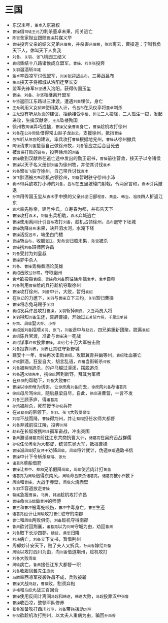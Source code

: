 # 三国

- 东汉末年，`董卓`入京篡权
- `曹操`借`司徒王允`刀刺杀董卓未果，闯关逃亡
- `陈宫`舍家抛业跟随`曹操`共谋义举
- `曹操`投奔父亲的结义兄弟`吕伯奢`，并杀害`吕伯奢`，`陈宫`离去，曹操道：宁叫我负天下人，休叫天下人负我
- `刘备`、`关羽`、`张飞`桃园三结义
- `袁绍`集结十八路诸侯成立盟军，`曹操、刘关张`投奔
- `关羽`温酒斩`华雄`
- `董卓`率西凉军讨伐盟军，`刘关张`迎战`吕布`，三英战吕布
- `董卓`挟天子将都城从洛阳迁至长安
- 盟军先锋军`孙坚`进入洛阳，获得传国玉玺
- `曹操`、`刘备`、`孙坚`相继离开盟军
- `孙坚`返回江东路过三津渡，遭遇`刘表`埋伏，身亡
- `王允`利用义女`貂蝉`使用美人计，令`吕布`在凤仪亭将`董卓`刺杀
- `王允`没有听从`陈宫`的建议，拒绝接受`李榷`、`郭汜`二人投降，二人孤注一掷，发起进攻，生擒汉献帝，`王允`坠楼殉国
- 徐州牧`陶谦`弄巧成拙，`曹操`父亲`曹嵩`身亡，`曹操`趁机攻打徐州
- `刘备`在`公孙瓒`处借得常山赵子龙`赵云`，支援徐州，抵挡`曹操`
- `吕布`听从`陈宫`的建议，率兵攻打`曹操`根据地兖州，`曹操`从徐州撤兵
- `陶谦`请求`刘备`接替自己做徐州牧，`刘备`答应之后合目死去
- 被`曹操`打败的`吕布`，投奔徐州的`刘备`
- `曹操`收到汉献帝在逃亡途中发出的勤王诏书，`曹操`前往营救，挟天子以令诸侯
- `曹操`以天子名义册封`刘备`为徐州牧，并使其讨伐`袁术`
- `刘备`留`张飞`驻守徐州，自己带兵讨伐`袁术`
- `张飞`醉酒被`吕布`趁机占领徐州，`刘备`暂时驻守徐州小沛
- `袁术`带兵欲攻打小沛的`刘备`，`吕布`在五里坡辕门射戟，令两家言和，`袁术`引兵撤退
- `孙策`用传国玉玺从`袁术`手中换的父亲`孙坚`旧部`程普`、`黄盖`、`韩当`、`祖茂`四人折返江东
- `袁术`率先称帝，建号仲氏，立寿春为都，并布告天下
- `曹操`攻打`袁术`，`刘备`出兵相助，`袁术`弃城逃亡
- `曹操`使用离间计引`吕布`攻打`刘备`，趁机占领徐州，`吕布`退守下坯城
- `曹操`劝降`吕布`未果，决开泗水河，水淹下坯
- `曹操`活捉`吕布`，端坐白门楼
- `曹操`斩`吕布`，收服`张辽`，劝`陈宫`归顺未果，`陈宫`被杀
- `曹操`携`刘备`班师回许昌
- `刘备`受封为刘皇叔
- `曹操`梦中杀人
- `刘备`、`曹操`青梅煮酒论英雄
- `袁绍`击败`公孙瓒`，夺取幽州
- `袁术`欲投靠`袁绍`，`曹操`命`刘备`前往徐州擒`袁术`，`袁术`自刎
- `刘备`利用`曹操`给的兵符趁机夺取徐州
- `曹操`攻打徐州，`刘备`中计，大败，暂归`袁绍`
- 在`张辽`的力邀下，`关羽`与`曹操`立下三约，`关羽`暂归曹操
- `曹操`将赤兔马赐予`关羽`
- `袁绍`发兵许昌攻打`曹操`，`关羽`斩掉`颜良`、`文丑`两员大将
- `关羽`得知`刘备`生还，告辞曹操，开始过`五关斩六将`，`千里走单骑`
- `孙策`、`周瑜`娶`大乔`、`小乔`
- `袁绍`派`刘备`招顺`关羽`、`张飞`，`刘备`途中与`赵云`，四兄弟重新团聚，脱离`袁绍`
- `袁绍`陈兵官渡，准备与`曹操`决一死战
- `袁绍`谋事`许攸`投靠`曹操`，`袁绍`七十万大军被击败
- `刘备`投靠`刘表`，`刘表`让其驻守新野城
- 建安十一年，`曹操`再次击败`袁绍`，攻取冀青并幽等州，`袁绍`吐血暴亡
- `许攸`醉酒，狂妄自大，胡言乱语，`许褚`当街斩杀`许攸`
- `刘备`被`蔡瑁`追杀，的卢马越过澶溪，摆脱追杀
- `刘备`遇`水镜先生`，携`徐庶`回到新野，拜其为军师
- 在`徐庶`的帮助下，`刘备`大败`曹仁`
- `曹操`以`徐庶`母为诱饵，让`徐庶`离`刘备`而去，`徐庶`向`刘备`荐`诸葛亮`
- `徐庶`母斥骂`徐庶`，随后悬梁自尽，自此，`徐庶`进曹营，一言不发
- `刘备`三顾茅庐，得`诸葛亮`
- `孙策`被射杀，死前授予`孙权`兵符
- 在`诸葛亮`的带领下，`关羽`、`张飞`大败`夏侯惇`
- `刘琮`不战而降，`曹操`得荆州，并让`蔡瑁`担任水师大都督
- `刘备`弃城前往江陵，投奔`刘琦`
- `赵云`在长坂坡携`阿斗`孤军奋战，冲出突围
- `鲁肃`邀请`诸葛亮`前往江东共商抗曹大计，`诸葛亮`在吴府舌战群儒
- `孙权`任命`周瑜`为大都督，统领东吴大军，抵挡曹操
- `曹操`派`周瑜`好友`蒋干`劝降`周瑜`，`周瑜`将计就计，伪造`蔡瑁`通敌书信
- `曹操`中计下令斩杀`蔡瑁`、`张允`
- `诸葛亮`草船借箭
- `曹操`让`蔡中`、`蔡和`兄弟假降`周瑜`，`周瑜`使苦肉计打`黄盖`
- `诸葛亮`为`周瑜`借得东南风，`周瑜`命`吕蒙`杀`诸葛亮`，`诸葛亮`被`小乔`救下
- `周瑜`和`曹操`，大战于赤壁，`周瑜`火烧赤壁
- `关羽`华容道放走`曹操`
- `荀彧`急报`曹操`，`马腾`、`韩遂`趁机攻打许昌
- `曹操`命`司马懿`做`曹冲`的师傅
- `曹丕`和`曹冲`被毒蛇咬伤，`曹冲`中毒身亡，`曹丕`生还
- `诸葛亮`设计让`周瑜`攻打`曹仁`驻守的南郡
- `曹仁`和`周瑜`两败俱伤，`刘备`趁机夺得南郡
- `鲁肃`欲讨回荆襄，`诸葛亮`以为`刘琦`守城为由，劝回`鲁肃`
- `刘备`取下长沙四郡，`魏延`、`黄忠`归降
- `刘琦`病亡，`刘备`立下文书，暂借荆州
- 周郎妙计安天下，赔了夫人又折兵，`孙尚香`嫁给`刘备`
- `周瑜`以攻打西川为由，向`刘备`借道荆州，趁机攻打
- `刘备`大败`周瑜`
- `周瑜`病亡，`鲁肃`接任江东大都督一职
- `刘备`收服凤雏先生`庞统`
- `马腾`率西凉军夜袭许昌不成，兵败被斩
- `曹操`大战`马超`，`曹操`败，割须弃袍
- `许褚`和`马超`大战三百回合
- `曹操`使用反间计离间`马超`和`韩遂`，`韩遂`大败，`马超`投靠汉中`张鲁`
- `曹操`收西凉，整顿军队修养
- `张鲁`准备攻打西川`刘璋`，`刘备`带兵援助`刘璋`
- `孙权`欲趁机攻打荆州，以太夫人重病为由，骗回`孙尚香`